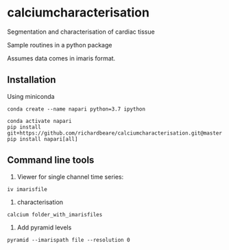 # calciumcharacterisation
Segmentation and characterisation of cardiac tissue

Sample routines in a python package

Assumes data comes in imaris format.

## Installation

Using miniconda

```
conda create --name napari python=3.7 ipython

conda activate napari
pip install git+https://github.com/richardbeare/calciumcharacterisation.git@master
pip install napari[all]

```

## Command line tools

1. Viewer for single channel time series:

```
iv imarisfile
```

1. characterisation

```
calcium folder_with_imarisfiles
```

1. Add pyramid levels

```
pyramid --imarispath file --resolution 0
```
